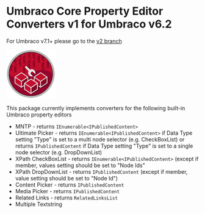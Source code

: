 # Umbraco Core Property Editor Converters v1 for Umbraco v6.2 #

For Umbraco v7.1+ please go to the [v2 branch](https://github.com/Jeavon/Umbraco-Core-Property-Value-Converters/tree/v2)

![](PropertyValueConverters.png)

This package currently implements converters for the following built-in Umbraco property editors

- MNTP - returns `IEnumerable<IPublishedContent>`
- Ultimate Picker - returns `IEnumerable<IPublishedContent>` if Data Type setting "Type" is set to a multi node selector (e.g. CheckBoxList) or returns `IPublishedContent` if Data Type setting "Type" is set to a single node selector (e.g. DropDownList)
- XPath CheckBoxList - returns `IEnumerable<IPublishedContent>` (except if member, values setting should be set to "Node Ids"
- XPath DropDownList - returns `IPublishedContent` (except if member, value setting should be set to "Node Id")
- Content Picker - returns `IPublishedContent`
- Media Picker - returns `IPublishedContent`
- Related Links - returns `RelatedLinksList`
- Multiple Textstring